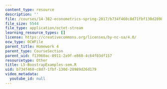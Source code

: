 ```yaml
---
content_type: resource
description: ''
file: /courses/14-382-econometrics-spring-2017/b734f460c8d71fbf130d28989d26d179_L5-BoostrapExamples-sem.R
file_size: 5544
file_type: application/octet-stream
learning_resource_types: []
license: https://creativecommons.org/licenses/by-nc-sa/4.0/
ocw_type: OCWFile
parent_title: Homework 4
parent_type: CourseSection
parent_uid: f13960ac-0911-2a9f-e860-4c64f03df157
resourcetype: Other
title: L5-BoostrapExamples-sem.R
uid: b734f460-c8d7-1fbf-130d-28989d26d179
video_metadata:
  youtube_id: null
---
```

